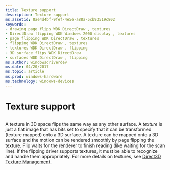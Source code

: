 ```yaml
---
title: Texture support
description: Texture support
ms.assetid: 8ae4d4bf-9fef-4e5e-a88a-5cb93519c802
keywords:
- drawing page flips WDK DirectDraw , textures
- DirectDraw flipping WDK Windows 2000 display , textures
- page flipping WDK DirectDraw , textures
- flipping WDK DirectDraw , textures
- textures WDK DirectDraw , flipping
- 3D surface flips WDK DirectDraw
- surfaces WDK DirectDraw , flipping
ms.author: windowsdriverdev
ms.date: 04/20/2017
ms.topic: article
ms.prod: windows-hardware
ms.technology: windows-devices
---
```


# Texture support


## <span id="ddk_texture_support_gg"></span><span id="DDK_TEXTURE_SUPPORT_GG"></span>


A texture in 3D space flips the same way as any other surface. A *texture* is just a flat image that has bits set to specify that it can be transformed (texture mapped) onto a 3D surface. A texture can be mapped onto a 3D surface and the motion can be rendered smoothly by page flipping the texture. Flip waits for the renderer to finish reading (like waiting for the scan line). If the flipping driver supports textures, it must be able to recognize and handle them appropriately. For more details on textures, see [Direct3D Texture Management](direct3d-texture-management.md).

 

 





